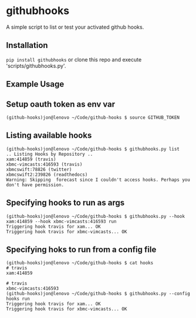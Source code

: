githubhooks
===========

A simple script to list or test your activated github hooks.


Installation
------------

`pip install githubhooks` or clone this repo and execute 'scripts/githubhooks.py'.


Example Usage
-------------

## Setup oauth token as env var
    (github-hooks)jon@lenovo ~/Code/github-hooks $ source GITHUB_TOKEN


## Listing available hooks
    (github-hooks)jon@lenovo ~/Code/github-hooks $ githubhooks.py list
    .. Listing Hooks by Repository ..
    xam:414859 (travis)
    xbmc-vimcasts:416593 (travis)
    xbmcswift:78826 (twitter)
    xbmcswift2:239826 (readthedocs)
    Warning: Skipping  forecast since I couldn't access hooks. Perhaps you don't have permission.


## Specifying hooks to run as args
    (github-hooks)jon@lenovo ~/Code/github-hooks $ githubhooks.py --hook xam:414859 --hook xbmc-vimcasts:416593 run
    Triggering hook travis for xam... OK
    Triggering hook travis for xbmc-vimcasts... OK


## Specifying hoks to run from a config file
    (github-hooks)jon@lenovo ~/Code/github-hooks $ cat hooks 
    # travis
    xam:414859

    # travis
    xbmc-vimcasts:416593
    (github-hooks)jon@lenovo ~/Code/github-hooks $ githubhooks.py --config hooks run
    Triggering hook travis for xam... OK
    Triggering hook travis for xbmc-vimcasts... OK

